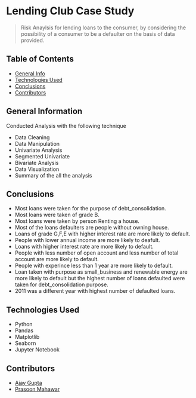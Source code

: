 # Lending Club Case Study
> Risk Anaylsis for lending loans to the consumer, by considering the possibility of a consumer to be a defaulter on the basis of data provided.


## Table of Contents
* [General Info](#general-information)
* [Technologies Used](#technologies-used)
* [Conclusions](#conclusions)
* [Contributors](#contributors)


## General Information
  Conducted Analysis with the following technique

- Data Cleaning
- Data Manipulation
- Univariate Analysis
- Segmented Univariate
- Bivariate Analysis
- Data Visualization
- Summary of the all the analysis


## Conclusions
- Most loans were taken for the purpose of debt_consolidation.
- Most loans were taken of grade B.
- Most loans were taken by person Renting a house.
- Most of the loans defaulters are people without owning house.
- Loans of grade G,F,E with higher interest rate are more likely to default.
- People with lower annual income are more likely to deafult.
- Loans with higher interest rate are more likely to default.
- People with less number of open account and less number of total account are more likely to default.
- People with experince less than 1 year are more likely to default.
- Loan taken with purpose as small_business and renewable energy are more likely to default but the highest number of loans defaulted were taken for debt_consolidation purpose.
- 2011 was a different year with highest number of defaulted loans.


## Technologies Used
- Python 
- Pandas
- Matplotlib
- Seaborn
- Jupyter Notebook


## Contributors

- [Ajay Gupta](https://github.com/ajayjgupta)
- [Prasoon Mahawar](https://github.com/prasoonmhwr)
